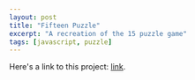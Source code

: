 ```yaml
---
layout: post
title: "Fifteen Puzzle"
excerpt: "A recreation of the 15 puzzle game"
tags: [javascript, puzzle]
---
```


Here's a link to this project: [link](http://tonykle.github.io/allProjects/15puzz).
